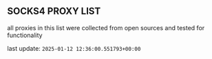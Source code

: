 ## SOCKS4 PROXY LIST

all proxies in this list were collected from open sources and tested for functionality

last update: `2025-01-12 12:36:00.551793+00:00`
